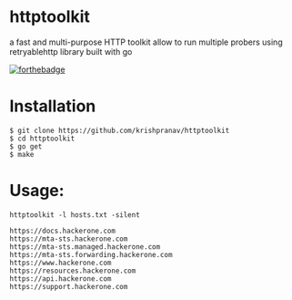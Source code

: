 # httptoolkit
a fast and multi-purpose HTTP toolkit allow to run multiple probers using retryablehttp library built with go

[![forthebadge](https://forthebadge.com/images/badges/made-with-go.svg)](https://forthebadge.com)

# Installation
```
$ git clone https://github.com/krishpranav/httptoolkit
$ cd httptoolkit
$ go get
$ make
```

# Usage:
```
httptoolkit -l hosts.txt -silent

https://docs.hackerone.com
https://mta-sts.hackerone.com
https://mta-sts.managed.hackerone.com
https://mta-sts.forwarding.hackerone.com
https://www.hackerone.com
https://resources.hackerone.com
https://api.hackerone.com
https://support.hackerone.com
```
